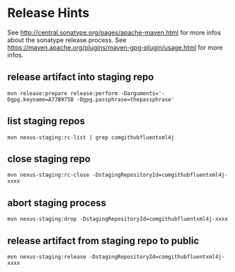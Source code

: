 # Release Hints

See http://central.sonatype.org/pages/apache-maven.html for more infos about the sonatype release process.
See https://maven.apache.org/plugins/maven-gpg-plugin/usage.html for more infos.

## release artifact into staging repo
```
mvn release:prepare release:perform -Darguments='-Dgpg.keyname=A77B975B -Dgpg.passphrase=thepassphrase'
```

## list staging repos
```
mvn nexus-staging:rc-list | grep comgithubfluentxml4j
```

## close staging repo
```
mvn nexus-staging:rc-close -DstagingRepositoryId=comgithubfluentxml4j-xxxx
```

## abort staging process
```
mvn nexus-staging:drop -DstagingRepositoryId=comgithubfluentxml4j-xxxx
```

## release artifact from staging repo to public
```
mvn nexus-staging:release -DstagingRepositoryId=comgithubfluentxml4j-xxxx
```

